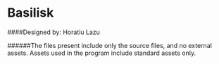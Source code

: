 # Basilisk
####Designed by: Horatiu Lazu

######The files present include only the source files, and no external assets. Assets used in the program include standard assets only.